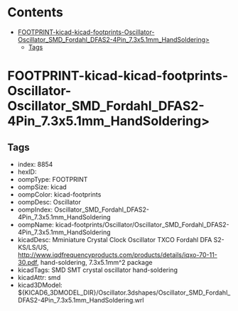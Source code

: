 



Contents
========

* [FOOTPRINT-kicad-kicad-footprints-Oscillator-Oscillator_SMD_Fordahl_DFAS2-4Pin_7.3x5.1mm_HandSoldering>](#footprint-kicad-kicad-footprints-oscillator-oscillator_smd_fordahl_dfas2-4pin_73x51mm_handsoldering)
	* [Tags](#tags)

# FOOTPRINT-kicad-kicad-footprints-Oscillator-Oscillator_SMD_Fordahl_DFAS2-4Pin_7.3x5.1mm_HandSoldering>

## Tags

- index: 8854
- hexID: 
- oompType: FOOTPRINT
- oompSize: kicad
- oompColor: kicad-footprints
- oompDesc: Oscillator
- oompIndex: Oscillator_SMD_Fordahl_DFAS2-4Pin_7.3x5.1mm_HandSoldering
- oompName: kicad-footprints/Oscillator/Oscillator_SMD_Fordahl_DFAS2-4Pin_7.3x5.1mm_HandSoldering
- kicadDesc: Mminiature Crystal Clock Oscillator TXCO Fordahl DFA S2-KS/LS/US, http://www.iqdfrequencyproducts.com/products/details/iqxo-70-11-30.pdf, hand-soldering, 7.3x5.1mm^2 package
- kicadTags: SMD SMT crystal oscillator hand-soldering
- kicadAttr: smd
- kicad3DModel: ${KICAD6_3DMODEL_DIR}/Oscillator.3dshapes/Oscillator_SMD_Fordahl_DFAS2-4Pin_7.3x5.1mm_HandSoldering.wrl
